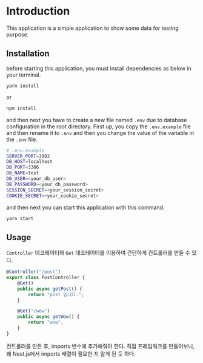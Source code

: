 # Introduction

This application is a simple application to show some data for testing purpose.

## Installation

before starting this application, you must install dependencies as below in your terminal.

```
yarn install
```

or

```bash
npm install
```

and then next you have to create a new file named `.env` due to database configuration in the root directory. First up, you copy the `.env.example` file and then rename it to `.env` and then you change the value of the variable in the `.env` file.

```bash
# .env.example
SERVER_PORT=3002
DB_HOST=localhost
DB_PORT=3306
DB_NAME=test
DB_USER=<your_db_user>
DB_PASSWORD=<your_db_password>
SESSION_SECRET=<your_session_secret>
COOKIE_SECRET=<your_cookie_secret>
```

and then next you can start this application with this command.

```bash
yarn start
```

## Usage

`Controller` 데코레이터와 `Get` 데코레이터를 이용하여 간단하게 컨트롤러를 만들 수 있다.

```ts
@Controller("/post")
export class PostController {
    @Get()
    public async getPost() {
        return "post 입니다.";
    }

    @Get("/wow")
    public async getWow() {
        return "wow";
    }
}
```

컨트롤러를 만든 후, imports 변수에 추가해줘야 한다.
직접 프레임워크를 만들어보니, 왜 Nest.js에서 imports 배열이 필요한 지 알게 된 듯 하다.
